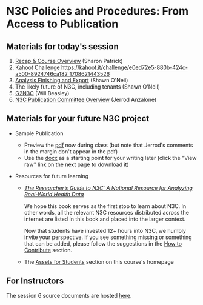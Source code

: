 N3C Policies and Procedures: From Access to Publication
============

## Materials for today's session

1. [Recap & Course Overview](session-6-recap-sharon.pdf) (Sharon Patrick)
1. Kahoot Challenge <https://kahoot.it/challenge/e0ed72e5-880b-424c-a500-8924746ca182_1708621443526>
1. [Analysis Finishing and Export](session_6-analysis_finish_export.pdf) (Shawn O'Neil)
1. The likely future of N3C, including tenants (Shawn O'Neil)
1. [G2N3C](https://national-covid-cohort-collaborative.github.io/guide-to-n3c-v1/) (Will Beasley)
1. [N3C Publication Committee Overview](session-6-publication-committee-overview.pdf) (Jerrod Anzalone)


## Materials for your future N3C project

* Sample Publication
  * Preview the [pdf](n3c-sample-publication.pdf) now during class
    (but note that Jerrod's comments in the margin don't appear in the pdf)
  * Use the [docx](n3c-sample-publication.docx) as a starting point for your writing later
    (click the "View raw" link on the next page to download it)

* Resources for future learning
  * [_The Researcher’s Guide to N3C: A National Resource for Analyzing Real-World Health Data_](https://national-covid-cohort-collaborative.github.io/guide-to-n3c-v1/)

    We hope this book serves as the first stop to learn about N3C.
    In other words, all the relevant N3C resources distributed across the internet are listed in
    this book and placed into the larger context.

    Now that students have invested 12+ hours into N3C, we humbly invite your perspective.
    If you see something missing or something that can be added, please follow the suggestions in the
    [How to Contribute](https://national-covid-cohort-collaborative.github.io/guide-to-n3c-v1/#sec-welcome-contribute)
    section.

  * The [Assets for Students](../../README.md#assets-for-students) section on this course's homepage

## For Instructors

The session 6 source documents are hosted [here](https://drive.google.com/drive/folders/1ZrD_2OjscWNZLthUS5Ahr-sAtENXJaHT).
